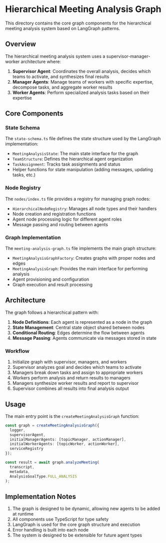 # Hierarchical Meeting Analysis Graph

This directory contains the core graph components for the hierarchical meeting analysis system based on LangGraph patterns.

## Overview

The hierarchical meeting analysis system uses a supervisor-manager-worker architecture where:

1. **Supervisor Agent**: Coordinates the overall analysis, decides which teams to activate, and synthesizes final results
2. **Manager Agents**: Manage teams of workers with specific expertise, decompose tasks, and aggregate worker results
3. **Worker Agents**: Perform specialized analysis tasks based on their expertise

## Core Components

### State Schema

The `state-schema.ts` file defines the state structure used by the LangGraph implementation:

- `MeetingAnalysisState`: The main state interface for the graph
- `TeamStructure`: Defines the hierarchical agent organization
- `TaskAssignment`: Tracks task assignments and status
- Helper functions for state manipulation (adding messages, updating tasks, etc.)

### Node Registry

The `nodes/index.ts` file provides a registry for managing graph nodes:

- `HierarchicalNodeRegistry`: Manages all node types and their handlers
- Node creation and registration functions
- Agent node processing logic for different agent roles
- Message passing and routing between agents

### Graph Implementation

The `meeting-analysis-graph.ts` file implements the main graph structure:

- `MeetingAnalysisGraphFactory`: Creates graphs with proper nodes and edges
- `MeetingAnalysisGraph`: Provides the main interface for performing analysis
- Agent provisioning and configuration
- Graph execution and result processing

## Architecture

The graph follows a hierarchical pattern with:

1. **Node Definitions**: Each agent is represented as a node in the graph
2. **State Management**: Central state object shared between nodes
3. **Conditional Routing**: Edges determine the flow between agents
4. **Message Passing**: Agents communicate via messages stored in state

### Workflow

1. Initialize graph with supervisor, managers, and workers
2. Supervisor analyzes goal and decides which teams to activate
3. Managers break down tasks and assign to appropriate workers
4. Workers perform analysis and return results to managers
5. Managers synthesize worker results and report to supervisor
6. Supervisor combines all results into final analysis output

## Usage

The main entry point is the `createMeetingAnalysisGraph` function:

```typescript
const graph = createMeetingAnalysisGraph({
  logger,
  supervisorAgent,
  initialManagerAgents: [topicManager, actionManager],
  initialWorkerAgents: [topicWorker, actionWorker],
  serviceRegistry
});

const result = await graph.analyzeMeeting(
  transcript,
  metadata,
  AnalysisGoalType.FULL_ANALYSIS
);
```

## Implementation Notes

1. The graph is designed to be dynamic, allowing new agents to be added at runtime
2. All components use TypeScript for type safety
3. LangGraph is used for the core graph structure and execution
4. Error handling is built into each node
5. The system is designed to be extensible for future agent types 